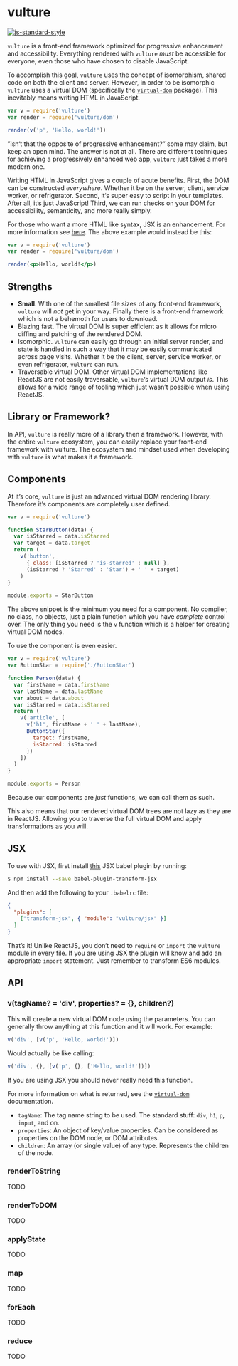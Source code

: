 # vulture

[![js-standard-style](https://img.shields.io/badge/code%20style-standard-brightgreen.svg)](http://standardjs.com/)

`vulture` is a front-end framework optimized for progressive enhancement and accessibility. Everything rendered with `vulture` *must* be accessible for everyone, even those who have chosen to disable JavaScript.

To accomplish this goal, `vulture` uses the concept of isomorphism, shared code on both the client and server. However, in order to be isomorphic `vulture` uses a virtual DOM (specifically the [`virtual-dom`](http://npmjs.com/virtual-dom) package). This inevitably means writing HTML in JavaScript.

```js
var v = require('vulture')
var render = require('vulture/dom')

render(v('p', 'Hello, world!'))
```

”Isn‘t that the opposite of progressive enhancement?” some may claim, but keep an open mind. The answer is not at all. There are different techniques for achieving a progressively enhanced web app, `vulture` just takes a more modern one.

Writing HTML in JavaScript gives a couple of acute benefits. First, the DOM can be constructed *everywhere*. Whether it be on the server, client, service worker, or refrigerator. Second, it‘s super easy to script in your templates. After all, it‘s just JavaScript! Third, we can run checks on your DOM for accessibility, semanticity, and more really simply.

For those who want a more HTML like syntax, JSX is an enhancement. For more information see [here](#jsx). The above example would instead be this:

```jsx
var v = require('vulture')
var render = require('vulture/dom')

render(<p>Hello, world!</p>)
```

## Strengths
- **Small**. With one of the smallest file sizes of any front-end framework, `vulture` will *not* get in your way. Finally there is a front-end framework which is not a behemoth for users to download.
- Blazing fast. The virtual DOM is super efficient as it allows for micro diffing and patching of the rendered DOM.
- Isomorphic. `vulture` can easily go through an initial server render, and state is handled in such a way that it may be easily communicated across page visits. Whether it be the client, server, service worker, or even refrigerator, `vulture` can run.
- Traversable virtual DOM. Other virtual DOM implementations like ReactJS are not easily traversable, `vulture`‘s virtual DOM output *is*. This allows for a wide range of tooling which just wasn’t possible when using ReactJS.

## Library or Framework?
In API, `vulture` is really more of a library then a framework. However, with  the entire `vulture` ecosystem, you can easily replace your front-end framework with vulture. The ecosystem and mindset used when developing with `vulture` is what makes it a framework.

## Components
At it’s core, `vulture` is just an advanced virtual DOM rendering library. Therefore it’s components are completely user defined.

```js
var v = require('vulture')

function StarButton(data) {
  var isStarred = data.isStarred
  var target = data.target
  return (
    v('button',
      { class: [isStarred ? 'is-starred' : null] },
      (isStarred ? 'Starred' : 'Star') + ' ' + target)
	)
}

module.exports = StarButton
```

The above snippet is the minimum you need for a component. No compiler, no class, no objects, just a plain function which you have *complete* control over. The only thing you need is the `v` function which is a helper for creating virtual DOM nodes.

To use the component is even easier.

```js
var v = require('vulture')
var ButtonStar = require('./ButtonStar')

function Person(data) {
  var firstName = data.firstName
  var lastName = data.lastName
  var about = data.about
  var isStarred = data.isStarred
  return (
    v('article', [
      v('h1', firstName + ' ' + lastName),
      ButtonStar({
        target: firstName,
        isStarred: isStarred
      })
    ])
  )
}

module.exports = Person
```

Because our components are *just* functions, we can call them as such.

This also means that our rendered virtual DOM trees are not lazy as they are in ReactJS. Allowing you to traverse the full virtual DOM and apply transformations as you will.

## JSX
To use with JSX, first install [this](https://www.npmjs.com/package/babel-plugin-transform-jsx) JSX babel plugin by running:

```bash
$ npm install --save babel-plugin-transform-jsx
```

And then add the following to your `.babelrc` file:

```json
{
  "plugins": [
    ["transform-jsx", { "module": "vulture/jsx" }]
  ]
}
```

That’s it! Unlike ReactJS, you don‘t need to `require` or `import` the `vulture` module in every file. If you are using JSX the plugin will know and add an appropriate `import` statement. Just remember to transform ES6 modules.

## API
### v(tagName? = 'div', properties? = {}, children?)
This will create a new virtual DOM node using the parameters. You can generally throw anything at this function and it will work. For example:

```js
v('div', [v('p', 'Hello, world!')])
```

Would actually be like calling:

```js
v('div', {}, [v('p', {}, ['Hello, world!'])])
```

If you are using JSX you should never really need this function.

For more information on what is returned, see the [`virtual-dom`](https://www.npmjs.com/package/virtual-dom) documentation.

- `tagName`: The tag name string to be used. The standard stuff: `div`, `h1`, `p`, `input`, and on.
- `properties`: An object of key/value properties. Can be considered as properties on the DOM node, or DOM attributes.
- `children`: An array (or single value) of any type. Represents the children of the node.

### renderToString
TODO

### renderToDOM
TODO

### applyState
TODO

### map
TODO

### forEach
TODO

### reduce
TODO
